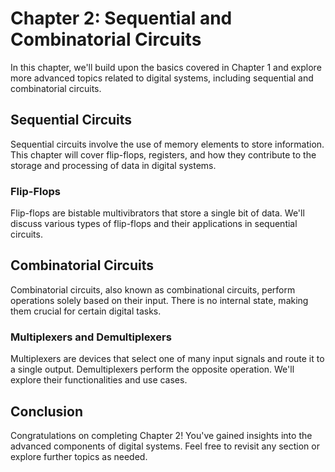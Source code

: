 # Chapter 2: Sequential and Combinatorial Circuits

In this chapter, we'll build upon the basics covered in Chapter 1 and explore more advanced topics related to digital systems, including sequential and combinatorial circuits.

## Sequential Circuits

Sequential circuits involve the use of memory elements to store information. This chapter will cover flip-flops, registers, and how they contribute to the storage and processing of data in digital systems.

### Flip-Flops

Flip-flops are bistable multivibrators that store a single bit of data. We'll discuss various types of flip-flops and their applications in sequential circuits.

## Combinatorial Circuits

Combinatorial circuits, also known as combinational circuits, perform operations solely based on their input. There is no internal state, making them crucial for certain digital tasks.

### Multiplexers and Demultiplexers

Multiplexers are devices that select one of many input signals and route it to a single output. Demultiplexers perform the opposite operation. We'll explore their functionalities and use cases.

## Conclusion

Congratulations on completing Chapter 2! You've gained insights into the advanced components of digital systems. Feel free to revisit any section or explore further topics as needed.

